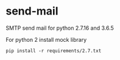 # send-mail
SMTP send mail for python 2.7.16 and 3.6.5

For python 2 install mock library

``pip install -r requirements/2.7.txt``